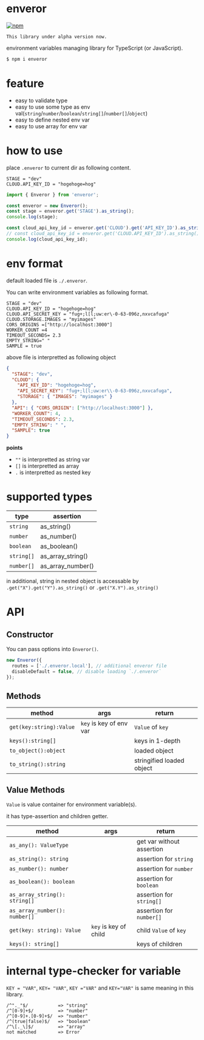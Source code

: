 # enveror

[![npm](https://img.shields.io/npm/v/enveror?label=enveror)](https://www.npmjs.com/package/enveror)

```
This library under alpha version now.
```

environment variables managing library for TypeScript (or JavaScript).

```typescript
$ npm i enveror
```

# feature

- easy to validate type
- easy to use some type as env val(`string`/`number`/`boolean`/`string[]`/`number[]`/`object`)
- easy to define nested env var
- easy to use array for env var

# how to use

place `.enveror` to current dir as following content.

```
STAGE = "dev"
CLOUD.API_KEY_ID = "hogehoge=hog"
```

```ts
import { Enveror } from 'enveror';

const enveror = new Enveror();
const stage = enveror.get('STAGE').as_string();
console.log(stage);

const cloud_api_key_id = enveror.get('CLOUD').get('API_KEY_ID').as_string();
// const cloud_api_key_id = enveror.get('CLOUD.API_KEY_ID').as_string(); // same as above
console.log(cloud_api_key_id);
```

# env format

default loaded file is `./.enveror`.

You can write environment variables as following format.

```
STAGE = "dev"
CLOUD.API_KEY_ID = "hogehoge=hog"
CLOUD.API_SECRET_KEY = "fug+;l[l;uw:er\-0-63-096z,nxvcafuga"
CLOUD.STORAGE.IMAGES = "myimages"
CORS_ORIGINS =["http://localhost:3000"]
WORKER_COUNT =4
TIMEOUT_SECONDS= 2.3
EMPTY_STRING=" "
SAMPLE = true
```

above file is interpretted as following object

```json
{
  "STAGE": "dev",
  "CLOUD": {
    "API_KEY_ID": "hogehoge=hog",
    "API_SECRET_KEY": "fug+;l[l;uw:er\\-0-63-096z,nxvcafuga",
    "STORAGE": { "IMAGES": "myimages" }
  },
  "API": { "CORS_ORIGIN": ["http://localhost:3000"] },
  "WORKER_COUNT": 4,
  "TIMEOUT_SECONDS": 2.3,
  "EMPTY_STRING": " ",
  "SAMPLE": true
}
```

**points**

- `""` is interpretted as string var
- `[]` is interpretted as array
- `.` is interpretted as nested key

# supported types

| type       | assertion         |
| ---------- | ----------------- |
| `string`   | as_string()       |
| `number`   | as_number()       |
| `boolean`  | as_boolean()      |
| `string[]` | as_array_string() |
| `number[]` | as_array_number() |

in additional, string in nested object is accessable by `.get("X").get("Y").as_string()` or `.get("X.Y").as_string()`

# API

## Constructor

You can pass options into `Enveror()`.

```typescript
new Enveror({
  routes = ['./.enveror.local'], // additional enveror file
  disableDefault = false, // disable loading `./.enveror`
});
```

## Methods

| method                  | args                    | return                    |
| ----------------------- | ----------------------- | ------------------------- |
| `get(key:string):Value` | `key` is key of env var | `Value` of `key`          |
| `keys():string[]`       |                         | keys in 1-depth           |
| `to_object():object`    |                         | loaded object             |
| `to_string():string`    |                         | stringified loaded object |

## Value Methods

`Value` is value container for environment variable(s).

it has type-assertion and children getter.

| method                        | args                  | return                    |
| ----------------------------- | --------------------- | ------------------------- |
| `as_any(): ValueType`         |                       | get var without assertion |
| `as_string(): string`         |                       | assertion for `string`    |
| `as_number(): number`         |                       | assertion for `number`    |
| `as_boolean(): boolean`       |                       | assertion for `boolean`   |
| `as_array_string(): string[]` |                       | assertion for `string[]`  |
| `as_array_number(): number[]` |                       | assertion for `number[]`  |
| `get(key: string): Value`     | `key` is key of child | child `Value` of `key`    |
| `keys(): string[]`            |                       | keys of children          |

# internal type-checker for variable

`KEY = "VAR"`, `KEY= "VAR"`, `KEY ="VAR"` and `KEY="VAR"` is same meaning in this library.

```
/^"._"$/           => "string"
/^[0-9]+$/         => "number"
/^[0-9]+.[0-9]+$/  => "number"
/^(true|false)$/   => "boolean"
/^\[._\]$/         => "array"
not matched        => Error
```
